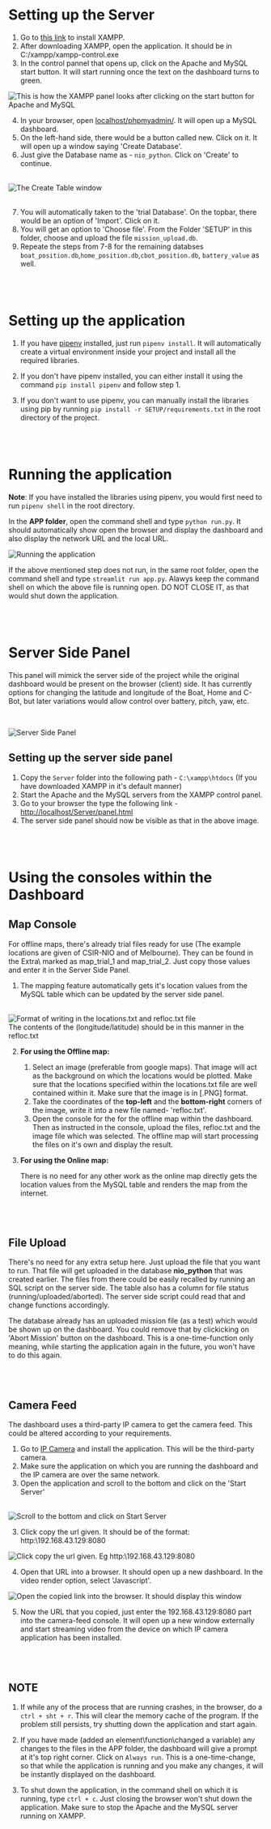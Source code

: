 # Setting up the Server

1. Go to [this link](https://www.apachefriends.org/download.html) to install XAMPP.
2. After downloading XAMPP, open the application. It should be in C:/xampp/xampp-control.exe
3. In the control pannel that opens up, click on the Apache and MySQL start button. It will start running once the text on the dashboard turns to green.

![This is how the XAMPP panel looks after clicking on the start button for Apache and MySQL](Extra/Images/xampp.png)

4. In your browser, open [localhost/phpmyadmin/](http://localhost/phpmyadmin/). It will open up a MySQL dashboard.
5. On the left-hand side, there would be a button called new. Click on it. It will open up a window saying 'Create Database'.
6. Just give the Database name as - `nio_python`. Click on 'Create' to continue.
<br></br>

![The Create Table window](Extra/Images/create_db.png)
<br></br>

7. You will automatically taken to the 'trial Database'. On the topbar, there would be an option of 'Import'. Click on it.
8. You will get an option to 'Choose file'. From the Folder 'SETUP' in this folder, choose and upload the file `mission_upload.db`.
9. Repeate the steps from 7-8 for the remaining databses `boat_position.db`,`home_position.db`,`cbot_position.db`, `battery_value` as well.

<br></br>

# Setting up the application

1. If you have [pipenv](https://pypi.org/project/pipenv/) installed, just run `pipenv install`. It will automatically create a virtual environment inside your project and install all the required libraries.

2. If you don't have pipenv installed, you can either install it using the command `pip install pipenv` and follow step 1.
3. If you don't want to use pipenv, you can manually install the libraries using pip by running `pip install -r SETUP/requirements.txt` in the root directory of the project.


<br></br>

# Running the application

__Note__: If you have installed the libraries using pipenv, you would first need to run `pipenv shell` in the root directory.

In the __APP folder__, open the command shell and type `python run.py`. It should automatically show open the browser and display the dashboard and also display the network URL and the local URL.

![Running the application](Extra/Images/running_app.png)

If the above mentioned step does not run, in the same root folder, open the command shell and type `streamlit run app.py`. Alawys keep the command shell on which the above file is running open. DO NOT CLOSE IT, as that would shut down the application.

<br></br>

# Server Side Panel

This panel will mimick the server side of the project while the original dashboard would be present on the browser (client) side. It has currently options for changing the latitude and longitude of the Boat, Home and C-Bot, but later variations would allow control over battery, pitch, yaw, etc.

<br>

![Server Side Panel](Extra/Images/server_panel.png)

## Setting up the server side panel

1. Copy the `Server` folder into the following path - `C:\xampp\htdocs` (If you have downloaded XAMPP in it's default manner)
2. Start the Apache and the MySQL servers from the XAMPP control panel.
3. Go to your browser the type the following link - [http://localhost/Server/panel.html](http://localhost/Server/panel.html)
4. The server side panel should now be visible as that in the above image.

<br></br>

# Using the consoles within the Dashboard

## **Map Console**

For offline maps, there's already trial files ready for use (The example locations are given of CSIR-NIO and of Melbourne). They can be found in the Extra\ marked as map_trial_1 and map_trial_2. 
Just copy those values and enter it in the Server Side Panel.

1. The mapping feature automatically gets it's location values from the MySQL table which can be updated by the server side panel.
<br></br>

![Format of writing in the locations.txt and refloc.txt file](Extra/Images/refloc.png)
<br>
The contents of the (longitude/latitude) should be in this manner in the refloc.txt

2. __For using the Offline map:__ 
    
    1. Select an image (preferable from google maps). That image will act as the background on which the locations would be plotted. Make sure that the locations specified within the locations.txt file are well contained within it. Make sure that the image is in [.PNG] format.
    2. Take the coordinates of the __top-left__ and the __bottom-right__ corners of the image, write it into a new file named- 'refloc.txt'.
    3. Open the console for the for the offline map within the dashboard. Then as instructed in the console, upload the files, refloc.txt and the image file which was selected. The offline map will start processing the files on it's own and display the result.

3. __For using the Online map:__

    There is no need for any other work as the online map directly gets the location values from the MySQL table and renders the map from the internet.

<br></br>

## **File Upload**

There's no need for any extra setup here. Just upload the file that you want to run. That file will get uploaded in the database __nio_python__ that was created earlier. The files from there could be easily recalled by running an SQL script on the server side. The table also has a column for file status (running/uploaded/aborted). The server side script could read that and change functions accordingly.

The database already has an uploaded mission file (as a test) which would be shown up on the dashboard. You could remove that by clickicking on 'Abort Mission' button on the dashboard. This is a one-time-function only meaning, while starting the application again in the future, you won't have to do this again.

<br></br>

## **Camera Feed**

The dashboard uses a third-party IP camera to get the camera feed. This could be altered according to your requirements.

1. Go to [IP Camera](https://play.google.com/store/apps/details?id=com.pas.webcam) and install the application. This will be the third-party camera.
2. Make sure the application on which you are running the dashboard and the IP camera are over the same network.
2. Open the application and scroll to the bottom and click on the 'Start Server'
<br></br>

![Scroll to the bottom and click on Start Server](Extra/Images/ip_camera.jpg)

3. Click copy the url given. It should be of the format: http:\\192.168.43.129:8080

![Click copy the url given. Eg http:\\192.168.43.129:8080](Extra/Images/ip_address.png)

4. Open that URL into a browser. It should open up a new dashboard. In the video render option, select 'Javascript'.

![Open the copied link into the browser. It should display this window](Extra/Images/ip_browser.png)

5. Now the URL that you copied, just enter the 192.168.43.129:8080 part into the camera-feed console. It will open up a new window externally and start streaming video from the device on which IP camera application has been installed.

<br></br>

## **NOTE**

1. If while any of the process that are running crashes, in the browser, do a `ctrl + sht + r`. This will clear the memory cache of the program. If the problem still persists, try shutting down the application and start again.

2. If you have made (added an element\function\changed a variable) any changes to the files in the APP folder, the dashboard will give a prompt at it's top right corner. Click on `Always run`. This is a one-time-change, so that while the application is running and you make any changes, it will be instantly displayed on the dashboard.

3. To shut down the application, in the command shell on which it is running, type `ctrl + c`. Just closing the browser won't shut down the application. Make sure to stop the Apache and the MySQL server running on XAMPP.
